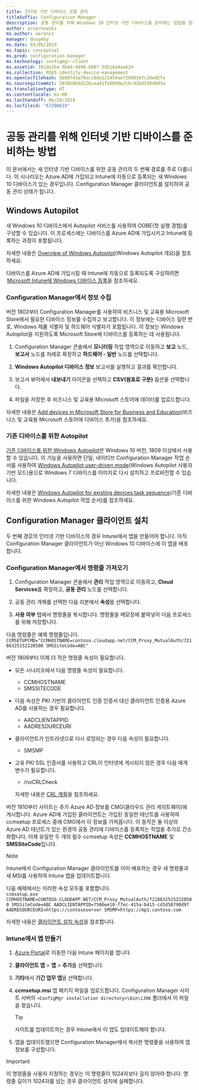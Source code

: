 ```yaml
---
title: 인터넷 기반 디바이스 공동 관리
titleSuffix: Configuration Manager
description: 공동 관리를 위해 Windows 10 인터넷 기반 디바이스를 준비하는 방법을 알아봅니다.
author: aczechowski
ms.author: aaroncz
manager: dougeby
ms.date: 03/05/2019
ms.topic: conceptual
ms.prod: configuration-manager
ms.technology: configmgr-client
ms.assetid: 101de2ba-9b4d-4890-b087-5d518a4aa624
ms.collection: M365-identity-device-management
ms.openlocfilehash: 5600743af8acc0da121454aef2d90167c3ded5fa
ms.sourcegitcommit: 3936b869d226cea41fa0090e2cbc92bd530db03a
ms.translationtype: HT
ms.contentlocale: ko-KR
ms.lasthandoff: 06/20/2019
ms.locfileid: "67286619"
---
```

# <a name="how-to-prepare-internet-based-devices-for-co-management"></a>공동 관리를 위해 인터넷 기반 디바이스를 준비하는 방법

이 문서에서는 새 인터넷 기반 디바이스를 위한 공동 관리의 두 번째 경로를 주로 다룹니다. 이 시나리오는 Azure AD에 가입되고 Intune에 자동으로 등록되는 새 Windows 10 디바이스가 있는 경우입니다. Configuration Manager 클라이언트를 설치하여 공동 관리 상태가 됩니다.  



## <a name="windows-autopilot"></a>Windows Autopilot

새 Windows 10 디바이스에서 Autopilot 서비스를 사용하여 OOBE(첫 실행 경험)를 구성할 수 있습니다. 이 프로세스에는 디바이스를 Azure AD에 가입시키고 Intune에 등록하는 과정이 포함됩니다.  

자세한 내용은 [Overview of Windows Autopilot](https://docs.microsoft.com/windows/deployment/windows-autopilot/windows-autopilot)(Windows Autopilot 개요)을 참조하세요.    

디바이스를 Azure AD에 가입시킬 때 Intune에 자동으로 등록되도록 구성하려면  [Microsoft Intune에 Windows 디바이스 등록](https://docs.microsoft.com/intune/windows-enroll)을 참조하세요.  


### <a name="gather-information-from-configuration-manager"></a>Configuration Manager에서 정보 수집

버전 1802부터 Configuration Manager를 사용하여 비즈니스 및 교육용 Microsoft Store에서 필요한 디바이스 정보를 수집하고 보고합니다. 이 정보에는 디바이스 일련 번호, Windows 제품 식별자 및 하드웨어 식별자가 포함됩니다. 이 정보는 Windows Autopilot을 지원하도록 Microsoft Store에 디바이스를 등록하는 데 사용됩니다. 

1. Configuration Manager 콘솔에서 **모니터링** 작업 영역으로 이동하고 **보고** 노드, **보고서** 노드를 차례로 확장하고 **하드웨어 - 일반** 노드를 선택합니다.  

2. **Windows Autopilot 디바이스 정보** 보고서를 실행하고 결과를 확인합니다.  

3. 보고서 뷰어에서 **내보내기** 아이콘을 선택하고 **CSV(쉼표로 구분)** 옵션을 선택합니다.  

4. 파일을 저장한 후 비즈니스 및 교육용 Microsoft 스토어에 데이터를 업로드합니다.  

자세한 내용은 [Add devices in Microsoft Store for Business and Education](https://docs.microsoft.com/microsoft-store/add-profile-to-devices#add-devices-and-apply-autopilot-deployment-profile)(비즈니스 및 교육용 Microsoft 스토어에 디바이스 추가)을 참조하세요.


### <a name="autopilot-for-existing-devices"></a>기존 디바이스를 위한 Autopilot
<!--1358333-->

[기존 디바이스를 위한 Windows Autopilot](https://techcommunity.microsoft.com/t5/Windows-IT-Pro-Blog/New-Windows-Autopilot-capabilities-and-expanded-partner-support/ba-p/260430)은 Windows 10 버전, 1809 이상에서 사용할 수 있습니다. 이 기능을 사용하면 단일, 네이티브 Configuration Manager 작업 순서를 사용하여 [Windows Autopilot user-driven mode](https://docs.microsoft.com/windows/deployment/windows-autopilot/user-driven)(Windows Autopilot 사용자 기반 모드)용으로 Windows 7 디바이스를 이미지로 다시 설치하고 프로비전할 수 있습니다. 

자세한 내용은 [Windows Autopilot for existing devices task sequence](/sccm/osd/deploy-use/windows-autopilot-for-existing-devices)(기존 디바이스를 위한 Windows Autopilot 작업 순서)를 참조하세요.



## <a name="install-the-configuration-manager-client"></a>Configuration Manager 클라이언트 설치

두 번째 경로의 인터넷 기반 디바이스의 경우 Intune에서 앱을 만들어야 합니다. 아직 Configuration Manager 클라이언트가 아닌 Windows 10 디바이스에 이 앱을 배포합니다. 

### <a name="get-the-command-line-from-configuration-manager"></a>Configuration Manager에서 명령줄 가져오기

1. Configuration Manager 콘솔에서 **관리** 작업 영역으로 이동하고, **Cloud Services**를 확장하고, **공동 관리** 노드를 선택합니다.  

2. 공동 관리 개체를 선택한 다음 리본에서 **속성**을 선택합니다.  

3. **사용 여부** 탭에서 명령줄을 복사합니다. 명령줄을 메모장에 붙여넣어 다음 프로세스를 위해 저장합니다.  

다음 명령줄은 예제 명령줄입니다. `CCMSETUPCMD="CCMHOSTNAME=contoso.cloudapp.net/CCM_Proxy_MutualAuth/72186325152220500 SMSSiteCode=ABC"`

<!--1358215-->
버전 1806부터 이제 더 적은 명령줄 속성이 필요합니다.  

- 모든 시나리오에서 다음 명령줄 속성이 필요합니다.  
    - CCMHOSTNAME  
    - SMSSITECODE  

- 다음 속성은 PKI 기반의 클라이언트 인증 인증서 대신 클라이언트 인증용 Azure AD를 사용하는 경우 필요합니다.  
    - AADCLIENTAPPID  
    - AADRESOURCEURI  

- 클라이언트가 인트라넷으로 다시 로밍되는 경우 다음 속성이 필요합니다.  
    - SMSMP  

- 고유 PKI SSL 인증서를 사용하고 CRL이 인터넷에 게시되지 않은 경우 다음 매개 변수가 필요합니다.  
    - /noCRLCheck  
    
     자세한 내용은 [CRL 계획](/sccm/core/plan-design/security/plan-for-security#BKMK_PlanningForCRLs)을 참조하세요.  

버전 1810부터 사이트는 추가 Azure AD 정보를 CMG(클라우드 관리 게이트웨이)에 게시합니다. Azure AD에 가입된 클라이언트는 가입된 동일한 테넌트를 사용하여 ccmsetup 프로세스 중에 CMG에서 이 정보를 가져옵니다. 이 동작은 둘 이상의 Azure AD 테넌트가 있는 환경의 공동 관리에 디바이스를 등록하는 작업을 추가로 간소화합니다. 이제 유일한 두 개의 필수 ccmsetup 속성은 **CCMHOSTNAME** 및 **SMSSiteCode**입니다.<!--3607731-->

> [!Note]
> Intune에서 Configuration Manager 클라이언트를 이미 배포하는 경우 새 명령줄과 새 MSI를 사용하여 Intune 앱을 업데이트합니다. <!-- SCCMDocs-pr issue 3084 -->

다음 예제에서는 이러한 속성 모두를 포함합니다.   
`ccmsetup.exe CCMHOSTNAME=CONTOSO.CLOUDAPP.NET/CCM_Proxy_MutualAuth/72186325152220500 SMSSiteCode=ABC AADCLIENTAPPID=7506ee10-f7ec-415a-b415-cd3d58790d97 AADRESOURCEURI=https://contososerver SMSMP=https://mp1.contoso.com`

자세한 내용은 [클라이언트 설치 속성](/sccm/core/clients/deploy/about-client-installation-properties)을 참조합니다.


### <a name="create-the-app-in-intune"></a>Intune에서 앱 만들기

1. [Azure Portal](https://portal.azure.com)로 이동한 다음 Intune 페이지를 엽니다.  

2. **클라이언트 앱** > **앱** > **추가**를 선택합니다.  

3. **기타**에서 **기간 업무 앱**을 선택합니다.  

4. **ccmsetup.msi** 앱 패키지 파일을 업로드합니다. Configuration Manager 사이트 서버의 `<ConfigMgr installation directory>\bin\i386` 폴더에서 이 파일을 찾습니다.  

    > [!Tip]  
    > 사이트를 업데이트하는 경우 Intune에서 이 앱도 업데이트해야 합니다.  

5. 앱을 업데이트했으면 Configuration Manager에서 복사한 명령줄을 사용하여 앱 정보를 구성합니다.  

> [!IMPORTANT]    
> 이 명령줄을 사용자 지정하는 경우는 이 명령줄이 1024자보다 길지 않아야 합니다. 명령줄 길이가 1024자를 넘는 경우 클라이언트 설치에 실패합니다.


